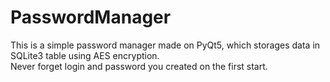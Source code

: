 # PasswordManager
This is a simple password manager made on PyQt5, which storages data in SQLite3 table using AES encryption. <br>
Never forget login and password you created on the first start.
